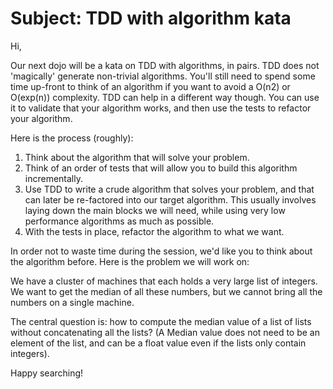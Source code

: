 # Subject: TDD with algorithm kata

Hi,

Our next dojo will be a kata on TDD with algorithms, in pairs.
TDD does not 'magically' generate non-trivial algorithms.
You'll still need to spend some time up-front to think of an algorithm if you want to avoid a O(n2) or O(exp(n)) complexity.
TDD can help in a different way though.
You can use it to validate that your algorithm works, and then use the tests to refactor your algorithm.

Here is the process (roughly):

1. Think about the algorithm that will solve your problem.
2. Think of an order of tests that will allow you to build this algorithm incrementally.
3. Use TDD to write a crude algorithm that solves your problem, and that can later be re-factored into our target algorithm.
This usually involves laying down the main blocks we will need,
while using very low performance algorithms as much as possible.
4. With the tests in place, refactor the algorithm to what we want.

In order not to waste time during the session, we'd like you to think about the algorithm before.
Here is the problem we will work on:

We have a cluster of machines that each holds a very large list of integers.
We want to get the median of all these numbers, but we cannot bring all the numbers on a single machine.

The central question is: how to compute the median value of a list of lists without concatenating all the lists?
(A Median value does not need to be an element of the list, and can be a float value even if the lists only contain integers).

Happy searching!

